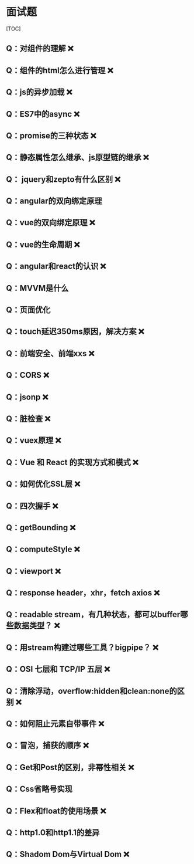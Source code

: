 # 面试题

[TOC]

## Q：对组件的理解 ❌

## Q：组件的html怎么进行管理 ❌

## Q：js的异步加载 ❌

## Q：ES7中的async ❌

## Q：promise的三种状态 ❌

## Q：静态属性怎么继承、js原型链的继承 ❌

## Q： jquery和zepto有什么区别 ❌

## Q：angular的双向绑定原理

## Q：vue的双向绑定原理 ❌

## Q：vue的生命周期 ❌

## Q：angular和react的认识 ❌

## Q：MVVM是什么

## Q：页面优化

## Q：touch延迟350ms原因，解决方案 ❌

## Q：前端安全、前端xxs ❌

## Q：CORS ❌

## Q：jsonp ❌

## Q：脏检查 ❌

## Q：vuex原理 ❌

## Q：Vue 和 React 的实现方式和模式 ❌

## Q：如何优化SSL层 ❌

## Q：四次握手 ❌

## Q：getBounding ❌

## Q：computeStyle ❌

## Q：viewport ❌

## Q：response header，xhr，fetch axios ❌

## Q：readable stream，有几种状态，都可以buffer哪些数据类型？ ❌

## Q：用stream构建过哪些工具？bigpipe？ ❌

## Q：OSI 七层和 TCP/IP 五层 ❌

## Q：清除浮动，overflow:hidden和clean:none的区别 ❌

## Q：如何阻止元素自带事件 ❌

## Q：冒泡，捕获的顺序 ❌

## Q：Get和Post的区别，非幂性相关 ❌

## Q：Css省略号实现

## Q：Flex和float的使用场景 ❌

## Q：http1.0和http1.1的差异

## Q：Shadom Dom与Virtual Dom ❌


